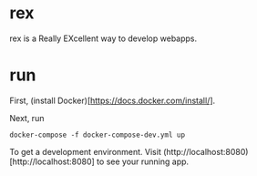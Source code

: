 # rex

rex is a Really EXcellent way to develop webapps.

# run

First, (install Docker)[https://docs.docker.com/install/].

Next, run

```
docker-compose -f docker-compose-dev.yml up
```

To get a development environment. Visit (http://localhost:8080)[http://localhost:8080] to see your running app.
